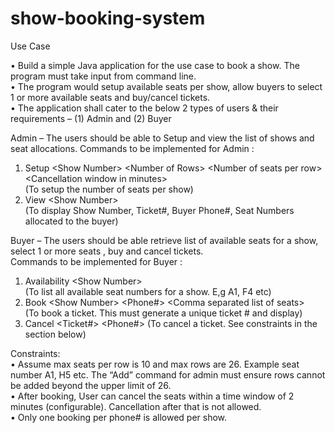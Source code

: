 # show-booking-system

Use Case

•	Build a simple Java application for the use case to book a show. The program must take input from command line.\
•	The program would setup available seats per show, allow buyers to select 1 or more available seats and buy/cancel tickets.\
•	The application shall cater to the below 2 types of users & their requirements – (1) Admin and (2) Buyer

Admin – The users should be able to Setup and view the list of shows and seat allocations. 
Commands to be implemented for Admin :
1. Setup &lt;Show Number> &lt;Number of Rows> &lt;Number of seats per row> &lt;Cancellation window in minutes>   
(To setup the number of seats per show) 
2. View &lt;Show Number>     
(To display Show Number, Ticket#, Buyer Phone#, Seat Numbers allocated to the buyer)

Buyer – The users should be able retrieve list of available seats for a show, select 1 or more seats , buy and cancel tickets.  
Commands to be implemented for Buyer :
1. Availability &lt;Show Number>    
(To list all available seat numbers for a show. E,g A1, F4 etc)
2. Book &lt;Show Number> &lt;Phone#> &lt;Comma separated list of seats>  
(To book a ticket. This must generate a unique ticket # and display)
3.  Cancel &lt;Ticket#> &lt;Phone#>
(To cancel a ticket. See constraints in the section below)

Constraints:\
•	Assume max seats per row is 10 and max rows are 26. Example seat number A1,  H5 etc. The “Add” command for admin must ensure rows cannot be added beyond the upper limit of 26.\
•	After booking, User can cancel the seats within a time window of 2 minutes (configurable).   Cancellation after that is not allowed.\
•	Only one booking per phone# is allowed per show.
